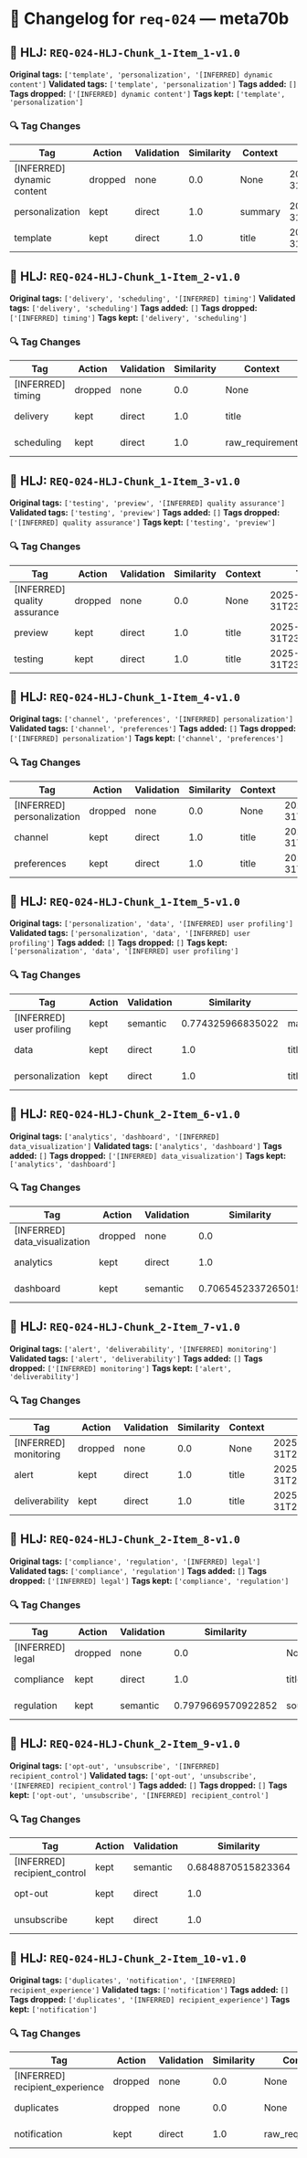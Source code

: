 # 📝 Changelog for `req-024` — **meta70b**

## 🔹 HLJ: `REQ-024-HLJ-Chunk_1-Item_1-v1.0`

**Original tags:** `['template', 'personalization', '[INFERRED] dynamic content']`
**Validated tags:** `['template', 'personalization']`
**Tags added:** `[]`
**Tags dropped:** `['[INFERRED] dynamic content']`
**Tags kept:** `['template', 'personalization']`

### 🔍 Tag Changes
| Tag | Action   | Validation | Similarity | Context           | Timestamp               |
|-----|----------|------------|------------|-------------------|-------------------------|
| [INFERRED] dynamic content | dropped | none | 0.0 | None | 2025-05-31T23:57:39.674096Z |
| personalization | kept | direct | 1.0 | summary | 2025-05-31T23:57:39.528896Z |
| template | kept | direct | 1.0 | title | 2025-05-31T23:57:39.520981Z |

## 🔹 HLJ: `REQ-024-HLJ-Chunk_1-Item_2-v1.0`

**Original tags:** `['delivery', 'scheduling', '[INFERRED] timing']`
**Validated tags:** `['delivery', 'scheduling']`
**Tags added:** `[]`
**Tags dropped:** `['[INFERRED] timing']`
**Tags kept:** `['delivery', 'scheduling']`

### 🔍 Tag Changes
| Tag | Action   | Validation | Similarity | Context           | Timestamp               |
|-----|----------|------------|------------|-------------------|-------------------------|
| [INFERRED] timing | dropped | none | 0.0 | None | 2025-05-31T23:57:39.901109Z |
| delivery | kept | direct | 1.0 | title | 2025-05-31T23:57:39.677760Z |
| scheduling | kept | direct | 1.0 | raw_requirement | 2025-05-31T23:57:39.759216Z |

## 🔹 HLJ: `REQ-024-HLJ-Chunk_1-Item_3-v1.0`

**Original tags:** `['testing', 'preview', '[INFERRED] quality assurance']`
**Validated tags:** `['testing', 'preview']`
**Tags added:** `[]`
**Tags dropped:** `['[INFERRED] quality assurance']`
**Tags kept:** `['testing', 'preview']`

### 🔍 Tag Changes
| Tag | Action   | Validation | Similarity | Context           | Timestamp               |
|-----|----------|------------|------------|-------------------|-------------------------|
| [INFERRED] quality assurance | dropped | none | 0.0 | None | 2025-05-31T23:57:40.051366Z |
| preview | kept | direct | 1.0 | title | 2025-05-31T23:57:39.907729Z |
| testing | kept | direct | 1.0 | title | 2025-05-31T23:57:39.904773Z |

## 🔹 HLJ: `REQ-024-HLJ-Chunk_1-Item_4-v1.0`

**Original tags:** `['channel', 'preferences', '[INFERRED] personalization']`
**Validated tags:** `['channel', 'preferences']`
**Tags added:** `[]`
**Tags dropped:** `['[INFERRED] personalization']`
**Tags kept:** `['channel', 'preferences']`

### 🔍 Tag Changes
| Tag | Action   | Validation | Similarity | Context           | Timestamp               |
|-----|----------|------------|------------|-------------------|-------------------------|
| [INFERRED] personalization | dropped | none | 0.0 | None | 2025-05-31T23:57:40.211184Z |
| channel | kept | direct | 1.0 | title | 2025-05-31T23:57:40.055169Z |
| preferences | kept | direct | 1.0 | title | 2025-05-31T23:57:40.058324Z |

## 🔹 HLJ: `REQ-024-HLJ-Chunk_1-Item_5-v1.0`

**Original tags:** `['personalization', 'data', '[INFERRED] user profiling']`
**Validated tags:** `['personalization', 'data', '[INFERRED] user profiling']`
**Tags added:** `[]`
**Tags dropped:** `[]`
**Tags kept:** `['personalization', 'data', '[INFERRED] user profiling']`

### 🔍 Tag Changes
| Tag | Action   | Validation | Similarity | Context           | Timestamp               |
|-----|----------|------------|------------|-------------------|-------------------------|
| [INFERRED] user profiling | kept | semantic | 0.774325966835022 | mapped_concepts | 2025-05-31T23:57:40.342362Z |
| data | kept | direct | 1.0 | title | 2025-05-31T23:57:40.219157Z |
| personalization | kept | direct | 1.0 | title | 2025-05-31T23:57:40.215494Z |

## 🔹 HLJ: `REQ-024-HLJ-Chunk_2-Item_6-v1.0`

**Original tags:** `['analytics', 'dashboard', '[INFERRED] data_visualization']`
**Validated tags:** `['analytics', 'dashboard']`
**Tags added:** `[]`
**Tags dropped:** `['[INFERRED] data_visualization']`
**Tags kept:** `['analytics', 'dashboard']`

### 🔍 Tag Changes
| Tag | Action   | Validation | Similarity | Context           | Timestamp               |
|-----|----------|------------|------------|-------------------|-------------------------|
| [INFERRED] data_visualization | dropped | none | 0.0 | None | 2025-05-31T23:57:40.603115Z |
| analytics | kept | direct | 1.0 | title | 2025-05-31T23:57:40.345604Z |
| dashboard | kept | semantic | 0.7065452337265015 | source_fragment | 2025-05-31T23:57:40.458263Z |

## 🔹 HLJ: `REQ-024-HLJ-Chunk_2-Item_7-v1.0`

**Original tags:** `['alert', 'deliverability', '[INFERRED] monitoring']`
**Validated tags:** `['alert', 'deliverability']`
**Tags added:** `[]`
**Tags dropped:** `['[INFERRED] monitoring']`
**Tags kept:** `['alert', 'deliverability']`

### 🔍 Tag Changes
| Tag | Action   | Validation | Similarity | Context           | Timestamp               |
|-----|----------|------------|------------|-------------------|-------------------------|
| [INFERRED] monitoring | dropped | none | 0.0 | None | 2025-05-31T23:57:40.756973Z |
| alert | kept | direct | 1.0 | title | 2025-05-31T23:57:40.607752Z |
| deliverability | kept | direct | 1.0 | title | 2025-05-31T23:57:40.611479Z |

## 🔹 HLJ: `REQ-024-HLJ-Chunk_2-Item_8-v1.0`

**Original tags:** `['compliance', 'regulation', '[INFERRED] legal']`
**Validated tags:** `['compliance', 'regulation']`
**Tags added:** `[]`
**Tags dropped:** `['[INFERRED] legal']`
**Tags kept:** `['compliance', 'regulation']`

### 🔍 Tag Changes
| Tag | Action   | Validation | Similarity | Context           | Timestamp               |
|-----|----------|------------|------------|-------------------|-------------------------|
| [INFERRED] legal | dropped | none | 0.0 | None | 2025-05-31T23:57:41.020679Z |
| compliance | kept | direct | 1.0 | title | 2025-05-31T23:57:40.761930Z |
| regulation | kept | semantic | 0.7979669570922852 | source_fragment | 2025-05-31T23:57:40.877277Z |

## 🔹 HLJ: `REQ-024-HLJ-Chunk_2-Item_9-v1.0`

**Original tags:** `['opt-out', 'unsubscribe', '[INFERRED] recipient_control']`
**Validated tags:** `['opt-out', 'unsubscribe', '[INFERRED] recipient_control']`
**Tags added:** `[]`
**Tags dropped:** `[]`
**Tags kept:** `['opt-out', 'unsubscribe', '[INFERRED] recipient_control']`

### 🔍 Tag Changes
| Tag | Action   | Validation | Similarity | Context           | Timestamp               |
|-----|----------|------------|------------|-------------------|-------------------------|
| [INFERRED] recipient_control | kept | semantic | 0.6848870515823364 | mapped_concepts | 2025-05-31T23:57:41.195074Z |
| opt-out | kept | direct | 1.0 | title | 2025-05-31T23:57:41.024704Z |
| unsubscribe | kept | direct | 1.0 | title | 2025-05-31T23:57:41.027654Z |

## 🔹 HLJ: `REQ-024-HLJ-Chunk_2-Item_10-v1.0`

**Original tags:** `['duplicates', 'notification', '[INFERRED] recipient_experience']`
**Validated tags:** `['notification']`
**Tags added:** `[]`
**Tags dropped:** `['duplicates', '[INFERRED] recipient_experience']`
**Tags kept:** `['notification']`

### 🔍 Tag Changes
| Tag | Action   | Validation | Similarity | Context           | Timestamp               |
|-----|----------|------------|------------|-------------------|-------------------------|
| [INFERRED] recipient_experience | dropped | none | 0.0 | None | 2025-05-31T23:57:41.649508Z |
| duplicates | dropped | none | 0.0 | None | 2025-05-31T23:57:41.392738Z |
| notification | kept | direct | 1.0 | raw_requirement | 2025-05-31T23:57:41.479408Z |
